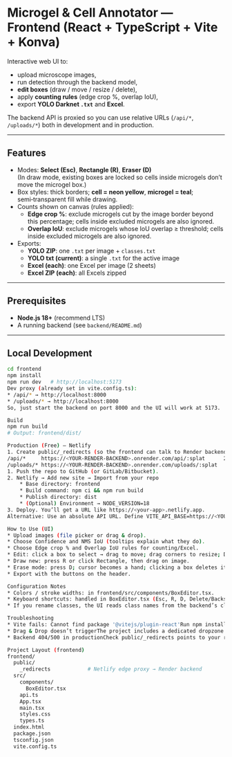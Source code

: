 # Microgel & Cell Annotator — Frontend (React + TypeScript + Vite + Konva)

Interactive web UI to:
- upload microscope images,
- run detection through the backend model,
- **edit boxes** (draw / move / resize / delete),
- apply **counting rules** (edge crop %, overlap IoU),
- export **YOLO Darknet `.txt`** and **Excel**.

The backend API is proxied so you can use relative URLs (`/api/*`, `/uploads/*`) both in development and in production.

---

## Features

- Modes: **Select (Esc)**, **Rectangle (R)**, **Eraser (D)**  
  (In draw mode, existing boxes are locked so cells inside microgels don’t move the microgel box.)
- Box styles: thick borders; **cell = neon yellow**, **microgel = teal**; semi‑transparent fill while drawing.
- Counts shown on canvas (rules applied):  
  - **Edge crop %**: exclude microgels cut by the image border beyond this percentage; cells inside excluded microgels are also ignored.  
  - **Overlap IoU**: exclude microgels whose IoU overlap ≥ threshold; cells inside excluded microgels are also ignored.
- Exports:
  - **YOLO ZIP**: one `.txt` per image + `classes.txt`
  - **YOLO txt (current)**: a single `.txt` for the active image
  - **Excel (each)**: one Excel per image (2 sheets)
  - **Excel ZIP (each)**: all Excels zipped

---

## Prerequisites

- **Node.js 18+** (recommend LTS)
- A running backend (see `backend/README.md`)

---

## Local Development

```bash
cd frontend
npm install
npm run dev   # http://localhost:5173
Dev proxy (already set in vite.config.ts):
* /api/* → http://localhost:8000
* /uploads/* → http://localhost:8000
So, just start the backend on port 8000 and the UI will work at 5173.

Build
npm run build
# Output: frontend/dist/

Production (Free) — Netlify
1. Create public/_redirects (so the frontend can talk to Render backend without CORS headaches):
/api/*     https://<YOUR-RENDER-BACKEND>.onrender.com/api/:splat      200
/uploads/* https://<YOUR-RENDER-BACKEND>.onrender.com/uploads/:splat   200
1. Push the repo to GitHub (or GitLab/Bitbucket).
2. Netlify → Add new site → Import from your repo
    * Base directory: frontend
    * Build command: npm ci && npm run build
    * Publish directory: dist
    * (Optional) Environment → NODE_VERSION=18
3. Deploy. You’ll get a URL like https://<your-app>.netlify.app.
Alternative: Use an absolute API URL. Define VITE_API_BASE=https://<YOUR-RENDER-BACKEND>.onrender.com in Netlify environment variables and prefix all fetches with it. (Current project uses relative URLs + _redirects, which is simpler.)

How to Use (UI)
* Upload images (file picker or drag & drop).
* Choose Confidence and NMS IoU (tooltips explain what they do).
* Choose Edge crop % and Overlap IoU rules for counting/Excel.
* Edit: click a box to select → drag to move; drag corners to resize; Delete/Backspace to remove.
* Draw new: press R or click Rectangle, then drag on image.
* Erase mode: press D; cursor becomes a hand; clicking a box deletes it.
* Export with the buttons on the header.

Configuration Notes
* Colors / stroke widths: in frontend/src/components/BoxEditor.tsx.
* Keyboard shortcuts: handled in BoxEditor.tsx (Esc, R, D, Delete/Backspace, 1/2/3 to switch classes).
* If you rename classes, the UI reads class names from the backend’s classMap.

Troubleshooting
* Vite fails: Cannot find package '@vitejs/plugin-react'Run npm install in frontend. Ensure @vitejs/plugin-react exists in devDependencies.
* Drag & Drop doesn’t triggerThe project includes a dedicated dropzone with global dragover/drop prevention. Make sure you drop files over the card that says “Drag & drop images here…”.
* Backend 404/500 in productionCheck public/_redirects points to your real Render URL and that the backend is running (Render service is live, not sleeping).

Project Layout (frontend)
frontend/
  public/
    _redirects            # Netlify edge proxy → Render backend
  src/
    components/
      BoxEditor.tsx
    api.ts
    App.tsx
    main.tsx
    styles.css
    types.ts
  index.html
  package.json
  tsconfig.json
  vite.config.ts
